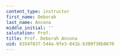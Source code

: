 ```yaml
---
content_type: instructor
first_name: Deborah
last_name: Ancona
middle_initial: ''
salutation: Prof.
title: Prof. Deborah Ancona
uid: 8354f837-544a-9fe3-041b-b309f38b8670
---
```


